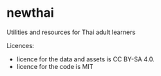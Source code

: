 # newthai
Utilities and resources for Thai adult learners

Licences:
- licence for the data and assets is CC BY-SA 4.0.
- licence for the code is MIT
